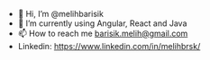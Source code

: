 - 👋 Hi, I’m @melihbarisik
- 🌱 I’m currently using Angular, React and Java
- 📫 How to reach me barisik.melih@gmail.com
- Linkedin: https://www.linkedin.com/in/melihbrsk/

<!---
melihbarisik/melihbarisik is a ✨ special ✨ repository because its `README.md` (this file) appears on your GitHub profile.
You can click the Preview link to take a look at your changes.
--->

